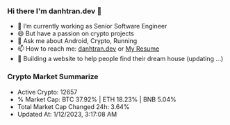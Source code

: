### Hi there I'm danhtran.dev 👋

- 🔭 I’m currently working as Senior Software Engineer
- 😄 But have a passion on crypto projects
- 💬 Ask me about Android, Crypto, Running 
- 📫 How to reach me: <a href="https://danhtran.dev" target="_blank">danhtran.dev</a> or <a href="Dan-Resume.pdf" target="_blank">My Resume</a>
- 🌱 Building a website to help people find their dream house (updating ...)

### Crypto Market Summarize
- Active Crypto: 12657
- % Market Cap: BTC 37.92% | ETH 18.23% | BNB 5.04%
- Total Market Cap Changed 24h: 3.64%
- Updated At: 1/12/2023, 3:17:08 AM
